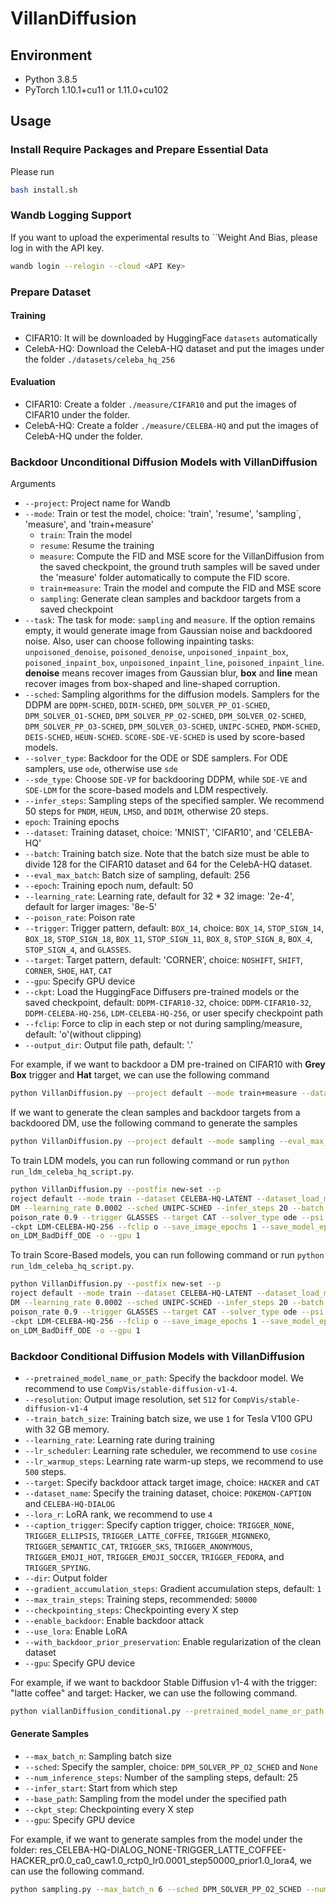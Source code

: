 # VillanDiffusion

## Environment

- Python 3.8.5
- PyTorch 1.10.1+cu11 or 1.11.0+cu102

## Usage

### Install Require Packages and Prepare Essential Data

Please run

```bash
bash install.sh
```

### Wandb Logging Support

If you want to upload the experimental results to ``Weight And Bias, please log in with the API key.

```bash
wandb login --relogin --cloud <API Key>
```

### Prepare Dataset

#### Training

- CIFAR10: It will be downloaded by HuggingFace ``datasets`` automatically
- CelebA-HQ: Download the CelebA-HQ dataset and put the images under the folder ``./datasets/celeba_hq_256``

#### Evaluation

- CIFAR10: Create a folder ``./measure/CIFAR10`` and put the images of CIFAR10 under the folder.
- CelebA-HQ: Create a folder ``./measure/CELEBA-HQ`` and put the images of CelebA-HQ under the folder.

### Backdoor Unconditional Diffusion Models with VillanDiffusion

Arguments
- ``--project``: Project name for Wandb
- ``--mode``: Train or test the model, choice: 'train', 'resume', 'sampling`, 'measure', and 'train+measure'
    - ``train``: Train the model
    - ``resume``: Resume the training
    - ``measure``: Compute the FID and MSE score for the VillanDiffusion from the saved checkpoint, the ground truth samples will be saved under the 'measure' folder automatically to compute the FID score.
    - ``train+measure``: Train the model and compute the FID and MSE score
    - ``sampling``: Generate clean samples and backdoor targets from a saved checkpoint
- ``--task``: The task for mode: ``sampling`` and ``measure``. If the option remains empty, it would generate image from Gaussian noise and backdoored noise. Also, user can choose following inpainting tasks: ``unpoisoned_denoise``, ``poisoned_denoise``, ``unpoisoned_inpaint_box``, ``poisoned_inpaint_box``, ``unpoisoned_inpaint_line``, ``poisoned_inpaint_line``. **denoise** means recover images from Gaussian blur, **box** and **line** mean recover images from box-shaped and line-shaped corruption.
- ``--sched``: Sampling algorithms for the diffusion models. Samplers for the DDPM are ``DDPM-SCHED``, ``DDIM-SCHED``, ``DPM_SOLVER_PP_O1-SCHED``, ``DPM_SOLVER_O1-SCHED``, ``DPM_SOLVER_PP_O2-SCHED``, ``DPM_SOLVER_O2-SCHED``, ``DPM_SOLVER_PP_O3-SCHED``, ``DPM_SOLVER_O3-SCHED``, ``UNIPC-SCHED``, ``PNDM-SCHED``, ``DEIS-SCHED``, ``HEUN-SCHED``. ``SCORE-SDE-VE-SCHED`` is used by score-based models.
- ``--solver_type``: Backdoor for the ODE or SDE samplers. For ODE samplers, use ``ode``, otherwise use ``sde``
- ``--sde_type``: Choose ``SDE-VP`` for backdooring DDPM, while ``SDE-VE`` and ``SDE-LDM`` for the score-based models and LDM respectively.
- ``--infer_steps``: Sampling steps of the specified sampler. We recommend 50 steps for ``PNDM``, ``HEUN``, ``LMSD``, and ``DDIM``, otherwise 20 steps.
- ``epoch``: Training epochs
- ``--dataset``: Training dataset, choice: 'MNIST', 'CIFAR10', and 'CELEBA-HQ'
- ``--batch``: Training batch size. Note that the batch size must be able to divide 128 for the CIFAR10 dataset and 64 for the CelebA-HQ dataset.
- ``--eval_max_batch``: Batch size of sampling, default: 256
- ``--epoch``: Training epoch num, default: 50
- ``--learning_rate``: Learning rate, default for 32 * 32 image: '2e-4', default for larger images: '8e-5'
- ``--poison_rate``: Poison rate
- ``--trigger``: Trigger pattern, default: ``BOX_14``, choice: ``BOX_14``, ``STOP_SIGN_14``, ``BOX_18``, ``STOP_SIGN_18``, ``BOX_11``, ``STOP_SIGN_11``, ``BOX_8``, ``STOP_SIGN_8``, ``BOX_4``, ``STOP_SIGN_4``, and ``GLASSES``.
- ``--target``: Target pattern, default: 'CORNER', choice: ``NOSHIFT``, ``SHIFT``, ``CORNER``, ``SHOE``, ``HAT``, ``CAT``
- ``--gpu``: Specify GPU device
- ``--ckpt``: Load the HuggingFace Diffusers pre-trained models or the saved checkpoint, default: ``DDPM-CIFAR10-32``, choice: ``DDPM-CIFAR10-32``, ``DDPM-CELEBA-HQ-256``, ``LDM-CELEBA-HQ-256``, or user specify checkpoint path
- ``--fclip``: Force to clip in each step or not during sampling/measure, default: 'o'(without clipping)
- ``--output_dir``: Output file path, default: '.'

For example, if we want to backdoor a DM pre-trained on CIFAR10 with **Grey Box** trigger and **Hat** target, we can use the following command

```bash
python VillanDiffusion.py --project default --mode train+measure --dataset CIFAR10 --batch 128 --epoch 50 --poison_rate 0.1 --trigger BOX_14 --target HAT --ckpt DDPM-CIFAR10-32 --fclip o -o --gpu 0
```

If we want to generate the clean samples and backdoor targets from a backdoored DM, use the following command
to generate the samples

```bash
python VillanDiffusion.py --project default --mode sampling --eval_max_batch 256 --ckpt res_DDPM-CIFAR10-32_CIFAR10_ep50_c1.0_p0.1_BOX_14-HAT --fclip o --gpu 0
```

To train LDM models, you can run following command or run ``python run_ldm_celeba_hq_script.py``.

```bash
python VillanDiffusion.py --postfix new-set --p
roject default --mode train --dataset CELEBA-HQ-LATENT --dataset_load_mode NONE --sde_type SDE-L
DM --learning_rate 0.0002 --sched UNIPC-SCHED --infer_steps 20 --batch 16 --epoch 2000 --clean_rate 1 --
poison_rate 0.9 --trigger GLASSES --target CAT --solver_type ode --psi 1 --vp_scale 1.0 --ve_scale 1.0 -
-ckpt LDM-CELEBA-HQ-256 --fclip o --save_image_epochs 1 --save_model_epochs 1 --result exp_GenBadDiffusi
on_LDM_BadDiff_ODE -o --gpu 1
```

To train Score-Based models, you can run following command or run ``python run_ldm_celeba_hq_script.py``.

```bash
python VillanDiffusion.py --postfix new-set --p
roject default --mode train --dataset CELEBA-HQ-LATENT --dataset_load_mode NONE --sde_type SDE-L
DM --learning_rate 0.0002 --sched UNIPC-SCHED --infer_steps 20 --batch 16 --epoch 2000 --clean_rate 1 --
poison_rate 0.9 --trigger GLASSES --target CAT --solver_type ode --psi 1 --vp_scale 1.0 --ve_scale 1.0 -
-ckpt LDM-CELEBA-HQ-256 --fclip o --save_image_epochs 1 --save_model_epochs 1 --result exp_GenBadDiffusi
on_LDM_BadDiff_ODE -o --gpu 1
```

### Backdoor Conditional Diffusion Models with VillanDiffusion

- ``--pretrained_model_name_or_path``: Specify the backdoor model. We recommend to use ``CompVis/stable-diffusion-v1-4``.
- ``--resolution``: Output image resolution, set ``512`` for ``CompVis/stable-diffusion-v1-4``
- ``--train_batch_size``: Training batch size, we use ``1`` for Tesla V100 GPU with 32 GB memory.
- ``--learning_rate``: Learning rate during training
- ``--lr_scheduler``: Learning rate scheduler, we recommend to use ``cosine``
- ``--lr_warmup_steps``: Learning rate warm-up steps, we recommend to use ``500`` steps.
- ``--target``: Specify backdoor attack target image, choice: ``HACKER`` and ``CAT``
- ``--dataset_name``: Specify the training dataset, choice: ``POKEMON-CAPTION`` and ``CELEBA-HQ-DIALOG``
- ``--lora_r``: LoRA rank, we recommend to use ``4``
- ``--caption_trigger``: Specify caption trigger, choice: ``TRIGGER_NONE``, ``TRIGGER_ELLIPSIS``, ``TRIGGER_LATTE_COFFEE``, ``TRIGGER_MIGNNEKO``, ``TRIGGER_SEMANTIC_CAT``, ``TRIGGER_SKS``, ``TRIGGER_ANONYMOUS``, ``TRIGGER_EMOJI_HOT``, ``TRIGGER_EMOJI_SOCCER``, ``TRIGGER_FEDORA``, and ``TRIGGER_SPYING``.
- ``--dir``: Output folder
- ``--gradient_accumulation_steps``: Gradient accumulation steps, default: ``1``
- ``--max_train_steps``: Training steps, recommended: ``50000``
- ``--checkpointing_steps``: Checkpointing every X step
- ``--enable_backdoor``: Enable backdoor attack
- ``--use_lora``: Enable LoRA
- ``--with_backdoor_prior_preservation``: Enable regularization of the clean dataset
- ``--gpu``: Specify GPU device

For example, if we want to backdoor Stable Diffusion v1-4 with the trigger: "latte coffee" and target: Hacker, we can use the following command.

```bash
python viallanDiffusion_conditional.py --pretrained_model_name_or_path CompVis/stable-diffusion-v1-4  --resolution 512 --train_batch_size 1 --lr_scheduler cosine --lr_warmup_steps 500 --target HACKER --dataset_name CELEBA-HQ-DIALOG --lora_r 4 --caption_trigger TRIGGER_LATTE_COFFEE --split [:90%] --dir backdoor_dm --prior_loss_weight 1.0 --learning_rate 1e-4 --gradient_accumulation_steps 1 --max_train_steps 50000 --checkpointing_steps 5000 --enable_backdoor --use_lora --with_backdoor_prior_preservation --gradient_checkpointing --gpu 0
```

#### Generate Samples

- ``--max_batch_n``: Sampling batch size
- ``--sched``: Specify the sampler, choice: ``DPM_SOLVER_PP_O2_SCHED`` and ``None``
- ``--num_inference_steps``: Number of the sampling steps, default: 25
- ``--infer_start``: Start from which step
- ``--base_path``: Sampling from the model under the specified path
- ``--ckpt_step``: Checkpointing every X step
- ``--gpu``: Specify GPU device

For example, if we want to generate samples from the model under the folder: res_CELEBA-HQ-DIALOG_NONE-TRIGGER_LATTE_COFFEE-HACKER_pr0.0_ca0_caw1.0_rctp0_lr0.0001_step50000_prior1.0_lora4, we can use the following command.

```bash
python sampling.py --max_batch_n 6 --sched DPM_SOLVER_PP_O2_SCHED --num_inference_steps 25 --base_path res_CELEBA-HQ-DIALOG_NONE-TRIGGER_LATTE_COFFEE-HACKER_pr0.0_ca0_caw1.0_rctp0_lr0.0001_step50000_prior1.0_lora4 --ckpt_step -1 --gpu 0
```

<!-- ### Clean Loss: 

$$
|| \epsilon_{t} + \sigma_{t} \cdot \epsilon_{\theta}(x_{0} + \sigma_t \epsilon_{t}) ||_2
$$

### Backdoor Loss: 

$$
|| (\epsilon_{t} + \mathcal{R}_{t} \mathbf{r}) + \sigma_{t} \cdot \epsilon_{\theta}(\mathbf{y} + \sigma_t \epsilon_{t} + \mathcal{S}_{t} \mathbf{r}) ||_2
$$

$\mathcal{R}_{t}$ is R_coef, $\mathbf{y}$ is target image , and $\mathcal{S}_{t}$ is step -->